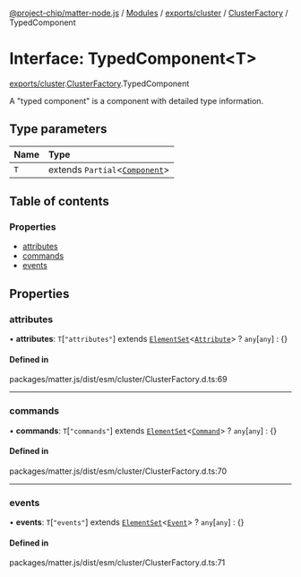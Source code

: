 [@project-chip/matter-node.js](../README.md) / [Modules](../modules.md) / [exports/cluster](../modules/exports_cluster.md) / [ClusterFactory](../modules/exports_cluster.ClusterFactory.md) / TypedComponent

# Interface: TypedComponent<T\>

[exports/cluster](../modules/exports_cluster.md).[ClusterFactory](../modules/exports_cluster.ClusterFactory.md).TypedComponent

A "typed component" is a component with detailed type information.

## Type parameters

| Name | Type |
| :------ | :------ |
| `T` | extends `Partial`<[`Component`](../modules/exports_cluster.ClusterFactory.md#component)\> |

## Table of contents

### Properties

- [attributes](exports_cluster.ClusterFactory.TypedComponent.md#attributes)
- [commands](exports_cluster.ClusterFactory.TypedComponent.md#commands)
- [events](exports_cluster.ClusterFactory.TypedComponent.md#events)

## Properties

### attributes

• **attributes**: `T`[``"attributes"``] extends [`ElementSet`](../modules/exports_cluster.ClusterFactory.md#elementset)<[`Attribute`](../modules/exports_cluster.ClusterFactory.md#attribute)\> ? `any`[`any`] : {}

#### Defined in

packages/matter.js/dist/esm/cluster/ClusterFactory.d.ts:69

___

### commands

• **commands**: `T`[``"commands"``] extends [`ElementSet`](../modules/exports_cluster.ClusterFactory.md#elementset)<[`Command`](../modules/exports_cluster.ClusterFactory.md#command)\> ? `any`[`any`] : {}

#### Defined in

packages/matter.js/dist/esm/cluster/ClusterFactory.d.ts:70

___

### events

• **events**: `T`[``"events"``] extends [`ElementSet`](../modules/exports_cluster.ClusterFactory.md#elementset)<[`Event`](../modules/exports_cluster.ClusterFactory.md#event)\> ? `any`[`any`] : {}

#### Defined in

packages/matter.js/dist/esm/cluster/ClusterFactory.d.ts:71
